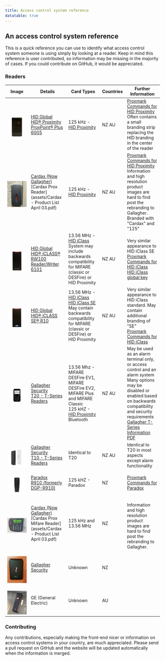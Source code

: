 ```yaml
---
title: Access control system reference
datatable: true
---
```

## An access control system reference

This is a quick reference you can use to identify what access control system someone is using simply by looking at a reader.
Keep in mind this reference is user contributed, so information may be missing in the majority of cases. If you could contribute on GitHub, it would be appreciated.

### Readers

<div class="datatable-begin"></div>

Image                                                                              | Details                                   | Card Types                                                                                        | Countries    | Further Information
---------------------------------------------------------------------------------- | ----------------------------------------- | ------------------------------------------------------------------------------------------------- | ------------ | -------------------
&nbsp; ![hid prox reader](assets/proxpointplus_blk_6005_6008.png)                  | [HID Global](https://www.hidglobal.com/) <br/> [HID® Proximity ProxPoint® Plus 6005](https://www.hidglobal.com/products/readers/hid-proximity/6005)  | 125 kHz - [HID Proximity](https://www.hidglobal.com/products/cards-and-credentials/hid-proximity) | NZ AU           | [Proxmark Commands for HID Proximity](https://github.com/Proxmark/proxmark3/wiki/commands#lf-hid) <br/>Often contains a small branding strip replacing the HID branding in the center of the reader
&nbsp; ![cardax reader](assets/cardax-rfid-reader.jpg) | [Cardax (Now Gallagher)](https://security.gallagher.com/) <br>[Cardax Prox Reader](assets/Cardax - Product List April 03.pdf) | 125 kHz - [HID Proximity](https://www.hidglobal.com/products/cards-and-credentials/hid-proximity) | NZ AU | [Proxmark Commands for HID Proximity](https://github.com/Proxmark/proxmark3/wiki/commands#lf-hid) <br/> Information and high resolution product images are hard to find post the rebranding to Gallagher. <br/>Branded with "Cardax" and "125"
&nbsp; ![hid iclass rw100](assets/r10_blk_6100_6108_6109_2.png) | [HID Global](https://www.hidglobal.com/) <br/> [HID® iCLASS® RW100 Reader/Writer 6101](https://www.hidglobal.com/products/readers/iclass/rw100) | 13.56 MHz - [HID iClass](https://www.hidglobal.com/products/cards-and-credentials/iclass) <br/> System may include backwards compatibility for MIFARE (classic or DESFire) or HID Proximity | NZ AU     | Very similar appearance to HID iClass SE <br/> [Proxmark Commands for HID iClass](https://github.com/Proxmark/proxmark3/wiki/commands#hf-iclass) <br/> [HID iClass global key](https://ss23.github.io/hid-iclass-key/)
&nbsp; ![hid iclass se](assets/iclass-se-r10.png) | [HID Global](https://www.hidglobal.com/) <br/> [HID® iCLASS SE® R10](https://www.hidglobal.com/products/readers/iclass-se/r10) | 13.56 MHz - [HID iClass](https://www.hidglobal.com/products/cards-and-credentials/iclass) <br/> [HID iClass SE](https://www.hidglobal.com/products/readers/iclass-se) <br/> May contain backwards compatibility for MIFARE (classic or DESFire) or HID Proximity | NZ AU    | Very similar appearance to HID iClass standard. May contain additional branding of "SE" <br/>[Proxmark Commands for HID iClass](https://github.com/Proxmark/proxmark3/wiki/commands#hf-iclass)
&nbsp; ![gallagher t20](assets/t20.png) | [Gallagher Security](https://security.gallagher.com/) <br/>[T20 - T-Series Readers](https://security.gallagher.com/products/t-series-readers) | 13.56 Mhz - MIFARE DESFire EV1, MIFARE DESFire EV2, MIFARE Plus and MIFARE Classic<br/>125 kHZ - [HID Proximity](https://www.hidglobal.com/products/cards-and-credentials/hid-proximity) <br/> Bluetooth | NZ AU | May be used as an alarm terminal only, or access control and an alarm system <br/> Many options may be disabled or enabled based on backwards compatibility and security requirements <br/>[Gallagher T-Series Information PDF](https://security.gallagher.com/assets/2523/T-Series_Reader_Datasheet.pdf)
&nbsp; ![gallagher t10](assets/gallagher-t10.gif) | [Gallagher Security](https://security.gallagher.com/) <br/>[T10 - T-Series Readers](https://security.gallagher.com/products/t-series-readers) | Identical to T20 | NZ AU | Identical to T20 in most aspects except alarm functionality
&nbsp; ![paradox R910](assets/Paradox-R910.png) | [Paradox](http://www.paradox.com/)<br/> [R910 (formerly DGP-R910)](http://www.paradox.com/Products/default.asp?CATID=7&SUBCATID=73&PRD=243) | 125 kHZ - Paradox | NZ | [Proxmark Commands for Paradox](https://github.com/Proxmark/proxmark3/wiki/commands#lf-paradox)
&nbsp; ![cardax Prox Mifare](assets/cardex.jpg) | [Cardax (Now Gallagher)](https://security.gallagher.com/) <br>[Cardax Prox Mifare Reader](assets/Cardax - Product List April 03.pdf) | 125 kHz and 13.56 MHz | NZ | <br/> Information and high resolution product images are hard to find post the rebranding to Gallagher.
&nbsp; ![gallagher reader](assets/gal.jpg) | [Gallagher Security](https://security.gallagher.com/) | Unknown | NZ | 
&nbsp; ![GE reader](assets/GE.jpg) | GE (General Electric) | Unknown | AU | 

<div class="datatable-end"></div>

### Contributing

Any contributions, especially making the front-end nicer or information on access control systems in your country, are much appreciated. Please send a pull request on GitHub and the website will be updated automatically when the information is merged.
